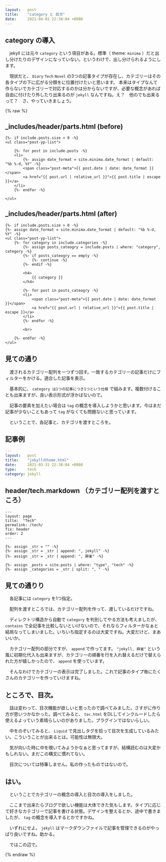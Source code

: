```yaml
---
layout:   post
title:    "category と 目次"
date:     2021-04-01 22:38:04 +0900
---
```


## category の導入
　jekyll には元々 `category` という項目がある。標準（ theme: `minima` ）だと出し分けたりのデザインになっていない。というわけで、出し分けられるようにします。

　現状だと、 `Diary` `Tech` `Novel` の3つの記事タイプが存在し、カテゴリーはその各タイプの下に広がる分類をに位置付けたいと思います。 本来はタイプなんて作らないでカテゴリーで対応するのかは分からないですが、必要な概念があれば自由に付けたり外したり出来るのが `jekyll` なんですね。え？　他のでも出来るって？　さ、やっていきましょう。

{% raw %}

## _includes/header/parts.html (before)
```liquid
{%- if include.posts.size > 0 -%}
<ul class="post-yp-list">

    {%- for post in include.posts -%}
    <li>
        {%- assign date_format = site.minima.date_format | default: "%b %-d, %Y" -%}
        <span class="post-meta">{{ post.date | date: date_format }}</span>
        <a href="{{ post.url | relative_url }}">{{ post.title | escape }}</a>
    </li>
    {%- endfor -%}

</ul>
```

## _includes/header/parts.html (after)
```liquid
{%- if include.posts.size > 0 -%}
{%- assign date_format = site.minima.date_format | default: "%b %-d, %Y" -%}
<ul class="post-yp-list">
    {%- for category in include.categories -%}
        {%- assign posts_cateogry = include.posts | where: "category", category -%}
        {%- if posts_cateogry == empty -%}
            {%- continue -%}
        {%- endif -%}

        <h4>
            {{ category }}
        </h4>

        {%- for post in posts_cateogry -%}
        <li>
            <span class="post-meta">{{ post.date | date: date_format }}</span>
            <a href="{{ post.url | relative_url }}">{{ post.title | escape }}</a>
        </li>
        {%- endfor -%}
        
        <br>

    {%- endfor -%}
</ul>
```

## 見ての通り
　渡されるカテゴリー配列を一つずつ回す。一致するカテゴリーの記事だけにフィルターをかける。適合した記事を表示。

　基本的に、 `category は1つの記事につき1つという仕様` で組みます。複数付けることも出来ますが、良い表示形式が浮かばないので。

　記事の要素を加えたい場合は `tag` の概念を導入しようかと思います。今はまだ記事が少ないこともあって `tag` がなくても問題ないと思っています。

　ということで、各記事と、カテゴリを渡すところを。


## 記事例
```yaml
---
layout:   post
title:    "jekyllのhome.html"
date:     2021-03-31 22:38:04 +0900
type:     tech
category: jekyll
```

## header/tech.markdown （カテゴリー配列を渡すところ）
```liquid
---
layout: page
title:  "Tech"
permalink: /tech/
fix: header
order: 2
---

{%- assign _str = "" -%}
{%- assign _str = _str | append: ", jekyll" -%}
{%- assign _str = _str | append: ", 麻雀" -%}

{%- assign _posts = site.posts | where: "type", "tech" -%}
{%- assign _categories = _str | split: ", " -%}

```

## 見ての通りり
　各記事には `category` を1つ指定。

　配列を渡すところでは、カテゴリー配列を作って、渡しているだけですね。

　ディレクトリ構造から自動で `category` を判別してやる方法も考えましたが、 `contains` で全記事を比較しないといけないので、それならフィルターかなぁと結局なってしまいました。いちいち指定するのは大変ですね。大変だけど、まあいいか。

　カテゴリー配列の部分ですが、 `append` で作ってます。 `"jekyll, 麻雀"` という風に初期化代入も出来ますが、カテゴリーの順番を行を入れ替えるだけで替えられた方が嬉しかったので、 `append` を使っています。

　そんなわけでカテゴリーの表示は完了しました。これで記事のタイプ毎にたくさんのカテゴリーを作っていけますね。

## ところで、目次。
　話は変わって、目次機能が欲しいと思ったので調べてみました。さすがに作り方が思いつかなかった。調べてみると、 `toc.html` をDLしてインクルードしたら使えるよっていう素晴らしいのがありました。プラグインではないらしい。

　中をのぞいてみると、 `Liquid` で見出しタグを拾って目次を生成しているみたい。こういうことが出来るとは。可能性は無限大。

　気が向いた時に中を覗いてみようかなぁと思ってますが、結構読むのは大変かもしれない。まだこの構文に慣れてない。

　目次については特筆しません。私の作ったものではないので。

## はい。
　ということでカテゴリーの概念の導入と目次の導入をしました。

　ここまで出来たらブログで欲しい機能は大体できた気もします。タイプに応じて好きなカテゴリーで記事を書ける状態。デザインを整えるとか、途中で書きましたが、 `tag` の概念を導入するとかですかね。

　いずれにせよ。 `jekyll` はマークダウンファイルで記事を管理できるのがやっぱり良いですね。助かる。

　ではこの辺で。

{% endraw %}